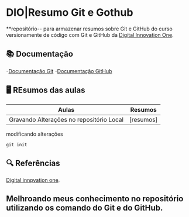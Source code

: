 


# DIO|Resumo Git e  Gothub


**repositório-- para armazenar resumos sobre Git e GitHub do curso versionamente de código com Git e GitHub da [Digital Innovation One](https://www.dio.me/).

## 📚 Documentação

-[Documentação Git](https://git-scm.com/doc)
-[Documentação GitHub](https://docs.github.com/)

## 🖥️ REsumos das aulas

| Aulas | Resumos |
|-------|---------|
|Gravando Alterações no repositório Local |[resumos]
modificando alterações
```
git init
```
## 🔍 Referências 

[Digital innpvation one](https://github.com/elidianaandrade/git-github-learning-quest/blob/main/SUMMARY.md).
## Melhroando meus conhecimento no repositório utilizando os comando do Git e do GitHub.
